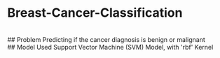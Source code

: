 # Breast-Cancer-Classification
<br>
## Problem
Predicting if the cancer diagnosis is benign or malignant
<br>
## Model Used
Support Vector Machine (SVM) Model, with 'rbf' Kernel
